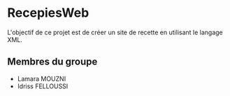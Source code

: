 # RecepiesWeb
L'objectif de ce projet est de créer un site de recette en utilisant le langage XML.
## Membres du groupe
* Lamara MOUZNI
* Idriss FELLOUSSI
